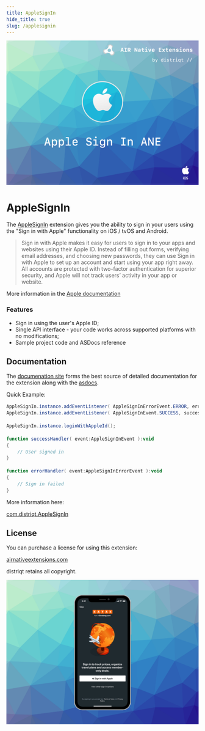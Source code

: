 ```yaml
---
title: AppleSignIn
hide_title: true
slug: /applesignin
---
```


![](images/hero.png)

# AppleSignIn

The [AppleSignIn](https://airnativeextensions.com/extension/com.distriqt.AppleSignIn) extension gives you the ability to sign in your users using the "Sign in with Apple" functionality on iOS / tvOS and Android. 

>
> Sign in with Apple makes it easy for users to sign in to your apps and websites using their Apple ID. Instead of filling out forms, verifying email addresses, and choosing new passwords, they can use Sign in with Apple to set up an account and start using your app right away. All accounts are protected with two-factor authentication for superior security, and Apple will not track users’ activity in your app or website.
>

More information in the [Apple documentation](https://developer.apple.com/sign-in-with-apple/)


### Features

- Sign in using the user's Apple ID;
- Single API interface - your code works across supported platforms with no modifications;
- Sample project code and ASDocs reference




## Documentation

The [documenation site](https://docs.airnativeextensions.com/docs/applesignin/) forms the best source of detailed documentation for the extension along with the [asdocs](https://docs.airnativeextensions.com/asdocs/applesignin). 


Quick Example: 

```actionscript
AppleSignIn.instance.addEventListener( AppleSignInErrorEvent.ERROR, errorHandler );
AppleSignIn.instance.addEventListener( AppleSignInEvent.SUCCESS, successHandler );
				
AppleSignIn.instance.loginWithAppleId();

function successHandler( event:AppleSignInEvent ):void 
{
    // User signed in
}

function errorHandler( event:AppleSignInErrorEvent ):void 
{
    // Sign in failed
}
```

More information here: 

[com.distriqt.AppleSignIn](https://airnativeextensions.com/extension/com.distriqt.AppleSignIn)



## License

You can purchase a license for using this extension:

[airnativeextensions.com](https://airnativeextensions.com/)

distriqt retains all copyright.



![](images/promo.png)
